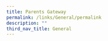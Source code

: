 ```yaml
---
title: Parents Gateway
permalink: /links/General/permalink
description: ""
third_nav_title: General
---
```

